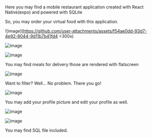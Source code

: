 Here you may find a mobile restaurant application created with React Native(expo) and powered with SQLite

So, you may order your virtual food with this application.

![image](https://github.com/user-attachments/assets/f54ae0dd-93d7-4e92-8044-9d11b7b41fd4 =300x) 

![image](https://github.com/user-attachments/assets/af6d15e4-47d5-4b41-9efe-d2f46f820314)

![image](https://github.com/user-attachments/assets/f6be2dcc-e856-44ac-87a5-63c71c2ce26d)

You may find meals for delivery those are rendered with flatscreen

![image](https://github.com/user-attachments/assets/08e70470-8c8e-4d29-9943-ff8d89a71a7f)

Want to filter? Well... No problem. There you go!

![image](https://github.com/user-attachments/assets/01f56817-6771-49f4-9a6d-55dfa9b1fcba)

You may add your profile picture and edit your profile as well.

![image](https://github.com/user-attachments/assets/e4cd7c14-4acf-4372-a083-e20e621a853b)

![image](https://github.com/user-attachments/assets/4196f7ee-3e46-42bb-ae82-06454a88edd1)

You may find SQL file included.
